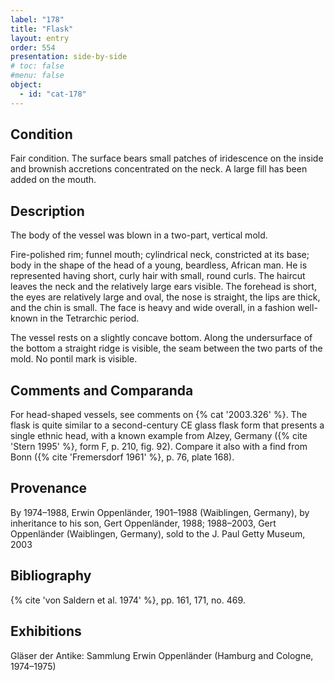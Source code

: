 ```yaml
---
label: "178"
title: "Flask"
layout: entry
order: 554
presentation: side-by-side
# toc: false
#menu: false 
object:
  - id: "cat-178"
---
```


## Condition

Fair condition. The surface bears small patches of iridescence on the inside and brownish accretions concentrated on the neck. A large fill has been added on the mouth.

## Description

The body of the vessel was blown in a two-part, vertical mold.

Fire-polished rim; funnel mouth; cylindrical neck, constricted at its base; body in the shape of the head of a young, beardless, African man. He is represented having short, curly hair with small, round curls. The haircut leaves the neck and the relatively large ears visible. The forehead is short, the eyes are relatively large and oval, the nose is straight, the lips are thick, and the chin is small. The face is heavy and wide overall, in a fashion well-known in the Tetrarchic period.

The vessel rests on a slightly concave bottom. Along the undersurface of the bottom a straight ridge is visible, the seam between the two parts of the mold. No pontil mark is visible.

## Comments and Comparanda

For head-shaped vessels, see comments on {% cat '2003.326' %}. The flask is quite similar to a second-century CE glass flask form that presents a single ethnic head, with a known example from Alzey, Germany ({% cite 'Stern 1995' %}, form F, p. 210, fig. 92). Compare it also with a find from Bonn ({% cite 'Fremersdorf 1961' %}, p. 76, plate 168).

## Provenance

By 1974–1988, Erwin Oppenländer, 1901–1988 (Waiblingen, Germany), by inheritance to his son, Gert Oppenländer, 1988; 1988–2003, Gert Oppenländer (Waiblingen, Germany), sold to the J. Paul Getty Museum, 2003

## Bibliography

{% cite 'von Saldern et al. 1974' %}, pp. 161, 171, no. 469.

## Exhibitions

Gläser der Antike: Sammlung Erwin Oppenländer (Hamburg and Cologne, 1974–1975)